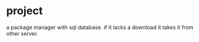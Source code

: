 # project
a package manager with sql database.
if it lacks a download it takes it from other server.
